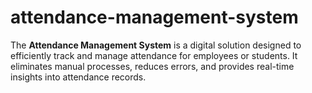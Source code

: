 # attendance-management-system
The **Attendance Management System** is a digital solution designed to efficiently track and manage attendance for employees or students. It eliminates manual processes, reduces errors, and provides real-time insights into attendance records.
